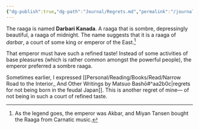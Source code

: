 ```yaml
---
{"dg-publish":true,"dg-path":"Journal/Regrets.md","permalink":"/journal/regrets/","title":"Regrets","tags":["life","regrets"]}
---
```



The raaga is named **Darbari Kanada**. A raaga that is sombre, depressingly beautiful, a raaga of midnight. The name suggests that it is a raaga of *darbar*, a court of some king or emperor of the East.[^1]

That emperor must have such a refined taste! Instead of some activities of base pleasures (which is rather common amongst the powerful people), the emperor preferred a sombre raaga.

Sometimes earlier, I expressed [[Personal/Reading/Books/Read/Narrow Road to the Interior_ And Other Writings by Matsuo Bashō#^aa2b0c\|regrets for not being born in the feudal Japan]]. This is another regret of mine— of not being in such a court of refined taste.

[^1]: As the legend goes, the emperor was Akbar, and Miyan Tansen bought the Raaga from Carnatic music.